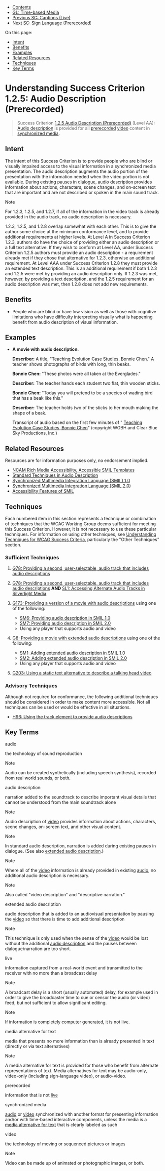 -   [Contents](. "Table of Contents")
-   [GL: Time-based Media](time-based-media)
-   [Previous SC: Captions (Live)](captions-live)
-   [Next SC: Sign Language (Prerecorded)](sign-language-prerecorded)

On this page:

-   [Intent](#intent)
-   [Benefits](#benefits)
-   [Examples](#examples)
-   [Related Resources](#resources)
-   [Techniques](#techniques)
-   [Key Terms](#key-terms)

Understanding Success Criterion 1.2.5: Audio Description (Prerecorded)
======================================================================

> Success Criterion [1.2.5 Audio Description (Prerecorded)](https://www.w3.org/TR/WCAG21/#audio-description-prerecorded) (Level AA): [Audio description](#dfn-audio-description) is provided for all [prerecorded](#dfn-prerecorded) [video](#dfn-video) content in [synchronized media](#dfn-synchronized-media).

Intent
------

The intent of this Success Criterion is to provide people who are blind or visually impaired access to the visual information in a synchronized media presentation. The audio description augments the audio portion of the presentation with the information needed when the video portion is not available. During existing pauses in dialogue, audio description provides information about actions, characters, scene changes, and on-screen text that are important and are not described or spoken in the main sound track.

Note

For 1.2.3, 1.2.5, and 1.2.7, if all of the information in the video track is already provided in the audio track, no audio description is necessary.

1.2.3, 1.2.5, and 1.2.8 overlap somewhat with each other. This is to give the author some choice at the minimum conformance level, and to provide additional requirements at higher levels. At Level A in Success Criterion 1.2.3, authors do have the choice of providing either an audio description or a full text alternative. If they wish to conform at Level AA, under Success Criterion 1.2.5 authors must provide an audio description - a requirement already met if they chose that alternative for 1.2.3, otherwise an additional requirement. At Level AAA under Success Criterion 1.2.8 they must provide an extended text description. This is an additional requirement if both 1.2.3 and 1.2.5 were met by providing an audio description only. If 1.2.3 was met, however, by providing a text description, and the 1.2.5 requirement for an audio description was met, then 1.2.8 does not add new requirements.

Benefits
--------

-   People who are blind or have low vision as well as those with cognitive limitations who have difficulty interpreting visually what is happening benefit from audio description of visual information.

Examples
--------

-   **A movie with audio description.**

    **Describer:** A title, "Teaching Evolution Case Studies. Bonnie Chen." A teacher shows photographs of birds with long, thin beaks.

    **Bonnie Chen:** "These photos were all taken at the Everglades."

    **Describer:** The teacher hands each student two flat, thin wooden sticks.

    **Bonnie Chen:** "Today you will pretend to be a species of wading bird that has a beak like this."

    **Describer:** The teacher holds two of the sticks to her mouth making the shape of a beak.

    Transcript of audio based on the first few minutes of " [Teaching Evolution Case Studies, Bonnie Chen](http://www.pbs.org/wgbh/evolution/educators/teachstuds/tvideos.html)" (copyright WGBH and Clear Blue Sky Productions, Inc.)

Related Resources
-----------------

Resources are for information purposes only, no endorsement implied.

-   [NCAM Rich Media Accessibility, Accessible SMIL Templates](http://ncam.wgbh.org/invent_build/web_multimedia/accessible-digital-media-guide/guideline-h-multimedia#techH12)
-   [Standard Techniques in Audio Description](http://joeclark.org/access/description/ad-principles.html)
-   [Synchronized Multimedia Integration Language (SMIL) 1.0](https://www.w3.org/TR/REC-smil/)
-   [Synchronized Multimedia Integration Language (SMIL 2.0)](https://www.w3.org/TR/SMIL/)
-   [Accessibility Features of SMIL](https://www.w3.org/TR/SMIL-access/)

Techniques
----------

Each numbered item in this section represents a technique or combination of techniques that the WCAG Working Group deems sufficient for meeting this Success Criterion. However, it is not necessary to use these particular techniques. For information on using other techniques, see [Understanding Techniques for WCAG Success Criteria](understanding-techniques), particularly the "Other Techniques" section.

### Sufficient Techniques

1.  <a href="https://www.w3.org/WAI/WCAG21/Techniques/general/G78" class="general">G78: Providing a second, user-selectable, audio track that includes audio descriptions</a>
2.  <a href="https://www.w3.org/WAI/WCAG21/Techniques/general/G78" class="general">G78: Providing a second, user-selectable, audio track that includes audio descriptions</a> **AND** <a href="https://www.w3.org/WAI/WCAG21/Techniques/silverlight/SL1" class="silverlight">SL1: Accessing Alternate Audio Tracks in Silverlight Media</a>
3.  <a href="https://www.w3.org/WAI/WCAG21/Techniques/general/G173" class="general">G173: Providing a version of a movie with audio descriptions</a> using one of the following:

    -   <a href="https://www.w3.org/WAI/WCAG21/Techniques/smil/SM6" class="smil">SM6: Providing audio description in SMIL 1.0</a>
    -   <a href="https://www.w3.org/WAI/WCAG21/Techniques/smil/SM7" class="smil">SM7: Providing audio description in SMIL 2.0</a>
    -   Using any player that supports audio and video

4.  <a href="https://www.w3.org/WAI/WCAG21/Techniques/general/G8" class="general">G8: Providing a movie with extended audio descriptions</a> using one of the following:

    -   <a href="https://www.w3.org/WAI/WCAG21/Techniques/smil/SM1" class="smil">SM1: Adding extended audio description in SMIL 1.0</a>
    -   <a href="https://www.w3.org/WAI/WCAG21/Techniques/smil/SM2" class="smil">SM2: Adding extended audio description in SMIL 2.0</a>
    -   Using any player that supports audio and video

5.  <a href="https://www.w3.org/WAI/WCAG21/Techniques/general/G203" class="general">G203: Using a static text alternative to describe a talking head video</a>

### Advisory Techniques

Although not required for conformance, the following additional techniques should be considered in order to make content more accessible. Not all techniques can be used or would be effective in all situations.

-   <a href="https://www.w3.org/WAI/WCAG21/Techniques/html/H96" class="html">H96: Using the track element to provide audio descriptions</a>

Key Terms
---------

audio

the technology of sound reproduction

Note

Audio can be created synthetically (including speech synthesis), recorded from real world sounds, or both.

audio description

narration added to the soundtrack to describe important visual details that cannot be understood from the main soundtrack alone

Note

Audio description of [video](#dfn-video) provides information about actions, characters, scene changes, on-screen text, and other visual content.

Note

In standard audio description, narration is added during existing pauses in dialogue. (See also [extended audio description](#dfn-extended-audio-description).)

Note

Where all of the [video](#dfn-video) information is already provided in existing [audio](#dfn-audio), no additional audio description is necessary.

Note

Also called "video description" and "descriptive narration."

extended audio description

audio description that is added to an audiovisual presentation by pausing the [video](#dfn-video) so that there is time to add additional description

Note

This technique is only used when the sense of the [video](#dfn-video) would be lost without the additional [audio description](#dfn-audio-description) and the pauses between dialogue/narration are too short.

live

information captured from a real-world event and transmitted to the receiver with no more than a broadcast delay

Note

A broadcast delay is a short (usually automated) delay, for example used in order to give the broadcaster time to cue or censor the audio (or video) feed, but not sufficient to allow significant editing.

Note

If information is completely computer generated, it is not live.

media alternative for text

media that presents no more information than is already presented in text (directly or via text alternatives)

Note

A media alternative for text is provided for those who benefit from alternate representations of text. Media alternatives for text may be audio-only, video-only (including sign-language video), or audio-video.

prerecorded

information that is not [live](#dfn-live)

synchronized media

[audio](#dfn-audio) or [video](#dfn-video) synchronized with another format for presenting information and/or with time-based interactive components, unless the media is a [media alternative for text](#dfn-media-alternative-for-text) that is clearly labeled as such

video

the technology of moving or sequenced pictures or images

Note

Video can be made up of animated or photographic images, or both.
